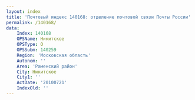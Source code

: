 ```yaml
---
layout: index
title: 'Почтовый индекс 140168: отделение почтовой связи Почты России'
permalink: /140168/
data:
    Index: 140168
    OPSName: Никитское
    OPSType: О
    OPSSubm: 140259
    Region: 'Московская область'
    Autonom: ''
    Area: 'Раменский район'
    City: Никитское
    City1: ''
    ActDate: '20100721'
    IndexOld: ''
---
```

